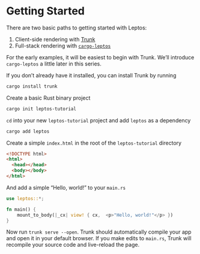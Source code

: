 # Getting Started

There are two basic paths to getting started with Leptos:
1. Client-side rendering with [Trunk](https://trunkrs.dev/)
2. Full-stack rendering with [`cargo-leptos`](https://github.com/leptos-rs/cargo-leptos)

For the early examples, it will be easiest to begin with Trunk. We’ll introduce
`cargo-leptos` a little later in this series.


If you don’t already have it installed, you can install Trunk by running

```bash
cargo install trunk
```

Create a basic Rust binary project

```bash
cargo init leptos-tutorial
```

`cd` into your new `leptos-tutorial` project and add `leptos` as a dependency 
```bash
cargo add leptos
```

Create a simple `index.html` in the root of the `leptos-tutorial` directory
```html
<!DOCTYPE html>
<html>
  <head></head>
  <body></body>
</html>
```

And add a simple “Hello, world!” to your `main.rs`
```rust 
use leptos::*;

fn main() {
    mount_to_body(|_cx| view! { cx,  <p>"Hello, world!"</p> })
}
```

Now run `trunk serve --open`. Trunk should automatically compile your app and 
open it in your default browser. If you make edits to `main.rs`, Trunk will 
recompile your source code and live-reload the page.
